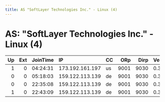 ```yaml
---
title: AS "SoftLayer Technologies Inc." - Linux (4)
---
```


# AS: "SoftLayer Technologies Inc." - Linux (4)

|   Up |   Ext | JoinTime   | IP              | CC   |   ORp |   Dirp | Version   | Contact   | Nickname   |   eFamMembers |
|-----:|------:|:-----------|:----------------|:-----|------:|-------:|:----------|:----------|:-----------|--------------:|
|    1 |     0 | 04:24:31   | 173.192.161.197 | us   |  9001 |   9030 | 0.3.0.10  | None      | Unnamed    |             1 |
|    0 |     0 | 05:18:03   | 159.122.113.139 | de   |  9001 |   9030 | 0.3.0.10  | None      | Unnamed    |             1 |
|    0 |     0 | 22:35:08   | 159.122.113.139 | de   |  9001 |   9030 | 0.3.0.10  | None      | Unnamed    |             1 |
|    1 |     0 | 22:43:09   | 159.122.113.139 | de   |  9001 |   9030 | 0.3.0.10  | None      | Unnamed    |             1 |
